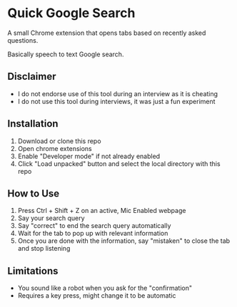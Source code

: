
# Quick Google Search

A small Chrome extension that opens tabs based on recently asked questions.

Basically speech to text Google search.

## Disclaimer
* I do not endorse use of this tool during an interview as it is cheating
* I do not use this tool during interviews, it was just a fun experiment

## Installation
1. Download or clone this repo
2. Open chrome extensions
3. Enable "Developer mode" if not already enabled
4. Click "Load unpacked" button and select the local directory with this repo

## How to Use
1. Press Ctrl + Shift + Z on an active, Mic Enabled webpage
2. Say your search query
3. Say "correct" to end the search query automatically
4. Wait for the tab to pop up with relevant information
5. Once you are done with the information, say "mistaken" to close the tab and stop listening

## Limitations
* You sound like a robot when you ask for the "confirmation"
* Requires a key press, might change it to be automatic
